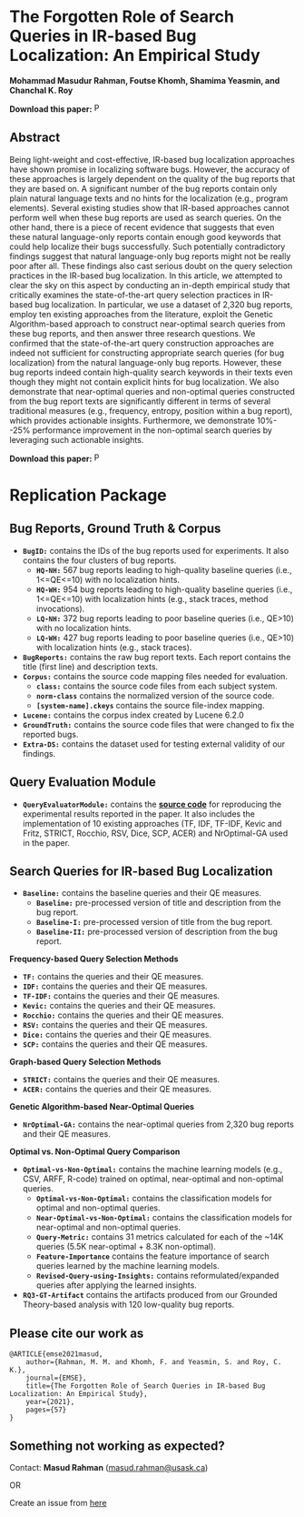 # The Forgotten Role of Search Queries in IR-based Bug Localization: An Empirical Study

**Mohammad Masudur Rahman, Foutse Khomh, Shamima Yeasmin, and Chanchal K. Roy**

**Download this paper:**  [<img src="https://web.cs.dal.ca/~masud/img/pdf.png"
     alt="PDF" heigh="16px" width="16px" />](https://arxiv.org/pdf/2108.05341.pdf)

## Abstract

Being light-weight and cost-effective, IR-based bug localization approaches have shown promise in localizing software bugs. However, the accuracy of these approaches is largely dependent on the quality of the bug reports that they are based on. A significant number of the bug reports contain only plain natural language texts and no hints for the localization (e.g., program elements). Several existing studies show that IR-based approaches cannot perform well when these bug reports are used as search queries. On the other hand, there is a piece of recent evidence that suggests that even these natural language-only reports contain enough good keywords that could help localize their bugs successfully. Such potentially contradictory findings suggest that natural language-only bug reports might not be really poor after all. These findings also cast serious doubt on the query selection practices in the IR-based bug localization. In this article, we attempted to clear the sky on this aspect by conducting an in-depth empirical study that critically examines the state-of-the-art query selection practices in IR-based bug localization. In particular, we use a dataset of 2,320 bug reports, employ ten existing approaches from the literature, exploit the Genetic Algorithm-based approach to construct near-optimal search queries from these bug reports, and then answer three research questions. We confirmed that the state-of-the-art query construction approaches are indeed not sufficient for constructing appropriate search queries (for bug localization) from the natural language-only bug reports. However, these bug reports indeed contain high-quality search keywords in their texts even though they might not contain explicit hints for bug localization. We also demonstrate that near-optimal queries and non-optimal queries constructed from the bug report texts are significantly different in terms of several traditional measures (e.g., frequency, entropy, position within a bug report), which provides actionable insights. Furthermore, we demonstrate 10%--25% performance improvement in the non-optimal search queries by leveraging such actionable insights.

**Download this paper:**  [<img src="https://web.cs.dal.ca/~masud/img/pdf.png"
     alt="PDF" heigh="16px" width="16px" />](https://arxiv.org/pdf/2108.05341.pdf)

# Replication Package

Bug Reports, Ground Truth & Corpus
--------------------------------------
- **```BugID:```** contains the IDs of the bug reports used for experiments. It also contains the four clusters of bug reports.
  - **```HQ-NH:```** 567 bug reports leading to high-quality baseline queries (i.e., 1<=QE<=10) with no localization hints. 
  - **```HQ-WH:```** 954 bug reports leading to high-quality baseline queries (i.e., 1<=QE<=10) with localization hints (e.g., stack traces, method invocations).
  - **```LQ-NH:```** 372 bug reports leading to poor baseline queries (i.e., QE>10) with no localization hints.
  - **```LQ-WH:```** 427 bug reports leading to poor baseline queries (i.e., QE>10) with localization hints (e.g., stack traces).
- **```BugReports:```** contains the raw bug report texts. Each report contains the title (first line) and description texts.
- **```Corpus:```** contains the source code mapping files needed for evaluation.
  - **```class:```** contains the source code files from each subject system.
  - **```norm-class```** contains the normalized version of the source code.
  - **```[system-name].ckeys```** contains the source file-index mapping.
- **```Lucene:```** contains the corpus index created by Lucene 6.2.0
- **```GroundTruth:```** contains the source code files that were changed to fix the reported bugs.
- **```Extra-DS:```** contains the dataset used for testing external validity of our findings.

Query Evaluation Module
-----------------------------
- **```QueryEvaluatorModule:```** contains the [**source code**](https://github.com/masud-technope/EMSE-2019-Replication-Package/tree/master/QueryEvaluatorModule) for reproducing the experimental results reported in the paper. It also includes the implementation of 10 existing approaches (TF, IDF, TF-IDF, Kevic and Fritz, STRICT, Rocchio, RSV, Dice, SCP, ACER) and NrOptimal-GA used in the paper.

Search Queries for IR-based Bug Localization
---------------------------------------------
- **```Baseline:```** contains the baseline queries and their QE measures.
  - **```Baseline:```** pre-processed version of title and description from the bug report.
  - **```Baseline-I:```** pre-processed version of title from the bug report.
  - **```Baseline-II:```** pre-processed version of description from the bug report.

**Frequency-based Query Selection Methods**
- **```TF:```** contains the queries and their QE measures.
- **```IDF:```** contains the queries and their QE measures.
- **```TF-IDF:```** contains the queries and their QE measures.
- **```Kevic:```** contains the queries and their QE measures.
- **```Rocchio:```** contains the queries and their QE measures.
- **```RSV:```** contains the queries and their QE measures.
- **```Dice:```** contains the queries and their QE measures.
- **```SCP:```** contains the queries and their QE measures.

**Graph-based Query Selection Methods**
- **```STRICT:```** contains the queries and their QE measures.
- **```ACER:```** contains the queries and their QE measures.

**Genetic Algorithm-based Near-Optimal Queries**
- **```NrOptimal-GA:```** contains the near-optimal queries from 2,320 bug reports and their QE measures.

**Optimal vs. Non-Optimal Query Comparison**
- **```Optimal-vs-Non-Optimal:```** contains the machine learning models (e.g., CSV, ARFF, R-code) trained on optimal, near-optimal and non-optimal queries.
  - **```Optimal-vs-Non-Optimal:```** contains the classification models for optimal and non-optimal queries.
  - **```Near-Optimal-vs-Non-Optimal:```** contains the classification models for near-optimal and non-optimal queries.
  - **```Query-Metric:```** contains 31 metrics calculated for each of the ~14K queries (5.5K near-optimal + 8.3K non-optimal).
  - **```Feature-Importance```** contains the feature importance of search queries learned by the machine learning models.
  - **```Revised-Query-using-Insights:```** contains reformulated/expanded queries after applying the learned insights.
- **```RQ3-GT-Artifact```** contains the artifacts produced from our Grounded Theory-based analysis with 120 low-quality bug reports. 

Please cite our work as 
---------------------------------------------
```
@ARTICLE{emse2021masud,
	author={Rahman, M. M. and Khomh, F. and Yeasmin, S. and Roy, C. K.},
	journal={EMSE},
	title={The Forgotten Role of Search Queries in IR-based Bug Localization: An Empirical Study},
	year={2021},
	pages={57}
}
```




Something not working as expected?
------------------------------------------------------------------------
Contact: **Masud Rahman** (masud.rahman@usask.ca)

OR

Create an issue from [here](https://github.com/masud-technope/EMSE-2019-Replication-Package/issues/new)





